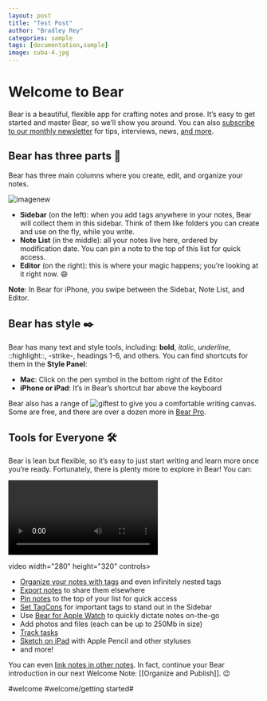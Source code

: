 ```yaml
---
layout: post
title: "Test Post"
author: "Bradley Rey"
categories: sample
tags: [documentation,sample]
image: cuba-4.jpg
---
```


# Welcome to Bear

Bear is a beautiful, flexible app for crafting notes and prose. It’s easy to get started and master Bear, so we’ll show you around. You can also [subscribe to our monthly newsletter](http://eepurl.com/dvs38P) for tips, interviews, news, [and more](https://bear.app/faq/).

## Bear has three parts 🐻
Bear has three main columns where you create, edit, and organize your notes.

![imagenew](https://raw.githubusercontent.com/bradleyrrr/bradleyrrr.github.io/gh-pages/assets/img/arctic-1.jpg)

* **Sidebar** (on the left): when you add tags anywhere in your notes, Bear will collect them in this sidebar. Think of them like folders you can create and use on the fly, while you write.
* **Note List** (in the middle): all your notes live here, ordered by modification date. You can pin a note to the top of this list for quick access.
* **Editor** (on the right): this is where your magic happens; you’re looking at it right now. 😄

**Note**: In Bear for iPhone, you swipe between the Sidebar, Note List, and Editor.

## Bear has style ✒️
Bear has many text and style tools, including: **bold**, _italic_, _underline_, ::highlight::, -strike-, headings 1-6, and others. You can find shortcuts for them in the **Style Panel**:

* **Mac**: Click on the pen symbol in the bottom right of the Editor
* **iPhone or iPad**: It’s in Bear’s shortcut bar above the keyboard

Bear also has a range of ![giftest](https://raw.githubusercontent.com/bradleyrrr/bradleyrrr.github.io/gh-pages/assets/img/giftest.gif) to give you a comfortable writing canvas. Some are free, and there are over a dozen more in [Bear Pro](bear://x-callback-url/open-bear-pro).

## Tools for Everyone 🛠
Bear is lean but flexible, so it’s easy to just start writing and learn more once you’re ready. Fortunately, there is plenty more to explore in Bear! You can:

![videotest](https://raw.githubusercontent.com/bradleyrrr/bradleyrrr.github.io/gh-pages/assets/img/IMG_4095.MOV)

video width="280" height="320" controls>
  <source src="https://raw.githubusercontent.com/bradleyrrr/bradleyrrr.github.io/gh-pages/assets/img/IMG_4095.MOV" type="video/mp4">
</video>

* [Organize your notes with tags](https://blog.bear.app/2017/08/bear-tips-organize-notes-with-tags-and-infinite-nested-tags/) and even infinitely nested tags
* [Export notes](https://blog.bear.app/2017/08/bear-tips-turn-your-notes-into-pdf-jpg-and-more/) to share them elsewhere
* [Pin notes](https://blog.bear.app/2017/09/bear-tips-pin-notes-to-the-top-to-stay-on-task/) to the top of your list for quick access
* [Set TagCons](https://blog.bear.app/2018/08/bear-tips-make-your-important-tags-stand-out-with-tagcons/) for important tags to stand out in the Sidebar
* Use [Bear for Apple Watch](https://bear.app/faq/Bear%20for%20Apple%20Watch%20overview/) to quickly dictate notes on-the-go
* Add photos and files (each can be up to 250Mb in size)
* [Track tasks](https://blog.bear.app/2017/02/bear-tips-check-your-task-progress/)
* [Sketch on iPad](https://bear.app/faq/Attachments/Add%20Sketches%20to%20your%20notes/) with Apple Pencil and other styluses
* and more!

You can even [link notes in other notes](https://blog.bear.app/2017/03/bear-tips-link-notes-for-fun-and-profit/). In fact, continue your Bear introduction in our next Welcome Note: [[Organize and Publish]]. 😉

#welcome #welcome/getting started#
